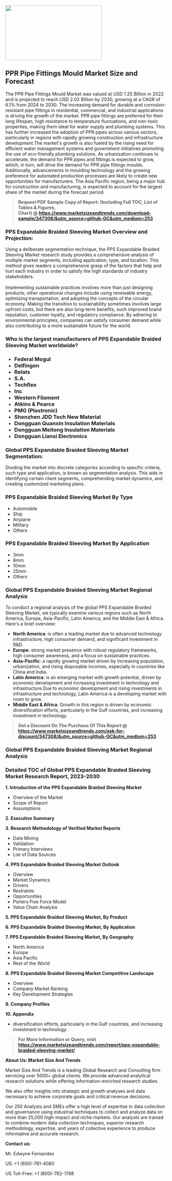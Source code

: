 <p><img class="alignnone size-medium wp-image-20088" src="https://ffe5etoiles.com/wp-content/uploads/2024/12/MST1-300x171.png" alt="" width="300" height="171" /></p><h2>PPR Pipe Fittings Mould Market Size and Forecast</h2><p>The PPR Pipe Fittings Mould Market was valued at USD 1.25 Billion in 2022 and is projected to reach USD 2.02 Billion by 2030, growing at a CAGR of 6.1% from 2024 to 2030. The increasing demand for durable and corrosion-resistant pipe fittings in residential, commercial, and industrial applications is driving the growth of the market. PPR pipe fittings are preferred for their long lifespan, high resistance to temperature fluctuations, and non-toxic properties, making them ideal for water supply and plumbing systems. This has further increased the adoption of PPR pipes across various sectors, particularly in regions with rapidly growing construction and infrastructure development.The market's growth is also fueled by the rising need for efficient water management systems and government initiatives promoting the use of eco-friendly plumbing solutions. As urbanization continues to accelerate, the demand for PPR pipes and fittings is expected to grow, which, in turn, will drive the demand for PPR pipe fittings moulds. Additionally, advancements in moulding technology and the growing preference for automated production processes are likely to create new opportunities for manufacturers. The Asia Pacific region, being a major hub for construction and manufacturing, is expected to account for the largest share of the market during the forecast period.</p></p><blockquote id="" class=""><strong>Request PDF Sample Copy of Report: (Including Full TOC, List of Tables &amp; Figures, Chart)&nbsp;@&nbsp;<strong><a href="https://www.marketsizeandtrends.com/download-sample/347308/&utm_source=github-GC&utm_medium=253" target="_blank">https://www.marketsizeandtrends.com/download-sample/347308/&utm_source=github-GC&utm_medium=253</a></strong></strong></blockquote><h3 id="" class="">PPS Expandable Braided Sleeving Market&nbsp;Overview and Projection:</h3><p id="" class="">Using a deliberate segmentation technique, the PPS Expandable Braided Sleeving Market research study provides a comprehensive analysis of multiple market segments, including application, type, and location. This method gives readers a comprehensive grasp of the factors that help and hurt each industry in order to satisfy the high standards of industry stakeholders. <br /> <br />Implementing sustainable practices involves more than just designing products; other operational changes include using renewable energy, optimizing transportation, and adopting the concepts of the circular economy. Making the transition to sustainability sometimes involves large upfront costs, but there are also long-term benefits, such improved brand reputation, customer loyalty, and regulatory compliance. By adhering to environmental principles, companies can satisfy consumer demand while also contributing to a more sustainable future for the world.</p><h3 id="" class="">Who is the largest manufacturers of&nbsp;PPS Expandable Braided Sleeving Market worldwide?</h3><h3 class=""><p><ul><li>Federal Mogul </li><li> Delfingen </li><li> Relats </li><li> S.A. </li><li> Techflex </li><li> Inc </li><li> Western Filament </li><li> Atkins & Pearce </li><li> PMG (Plastronic) </li><li> Shenzhen JDD Tech New Material </li><li> Dongguan Quanxin Insulation Materials </li><li> Dongguan Meitong Insulation Materials </li><li> Dongguan Liansi Electronics</li></ul></p></h3><h3 id="" class="">Global&nbsp;PPS Expandable Braided Sleeving Market Segmentation:</h3><p id="" class="">Dividing the market into discrete categories according to specific criteria, such type and application, is known as segmentation analysis. This aids in identifying certain client segments, comprehending market dynamics, and creating customized marketing plans.</p><h3 id="" class="">PPS Expandable Braided Sleeving Market&nbsp;By Type</h3><p><p><ul><li>Automobile</li><li> Ship</li><li> Airplane</li><li> Military</li><li> Others</p></li></ul></p></p><h3 id="" class="">PPS Expandable Braided Sleeving Market&nbsp;By Application</h3><p class=""><p><ul><li>3mm</li><li> 8mm</li><li> 10mm</li><li> 25mm</li><li> Others</li></ul></p></p><h3 id="" class="">Global PPS Expandable Braided Sleeving Market Regional Analysis</h3><p id="" class="">To conduct a regional analysis of the global PPS Expandable Braided Sleeving Market, we typically examine various regions such as North America, Europe, Asia-Pacific, Latin America, and the Middle East &amp; Africa. Here's a brief overview:</p><ul><li><strong>North America</strong>: is often a leading market due to advanced technology infrastructure, high consumer demand, and significant investment in R&amp;D.</li><li><strong>Europe</strong>: strong market presence with robust regulatory frameworks, high consumer awareness, and a focus on sustainable practices.</li><li><strong>Asia-Pacific</strong>: a rapidly growing market driven by increasing population, urbanization, and rising disposable incomes, especially in countries like China and India.</li><li><strong>Latin America</strong>: is an emerging market with growth potential, driven by economic development and increasing investment in technology and infrastructure.Due to economic development and rising investments in infrastructure and technology, Latin America is a developing market with room to grow.</li><li><strong>Middle East &amp; Africa</strong>: Growth in this region is driven by economic diversification efforts, particularly in the Gulf countries, and increasing investment in technology.</li></ul><blockquote id="" class=""><strong>Get a Discount On The Purchase Of This Report @ <strong><a href="https://www.marketsizeandtrends.com/ask-for-discount/347308/&utm_source=github-GC&utm_medium=253" target="_blank">https://www.marketsizeandtrends.com/ask-for-discount/347308/&utm_source=github-GC&utm_medium=253</a></strong></strong></blockquote><h3 id="" class="">Global PPS Expandable Braided Sleeving Market Regional Analysis</h3><h3 id="" class="">Detailed TOC of Global PPS Expandable Braided Sleeving Market Research Report, 2023-2030</h3><p id="" class=""><strong>1. Introduction of the PPS Expandable Braided Sleeving Market</strong></p><ul><li>Overview of the Market</li><li>Scope of Report</li><li>Assumptions</li></ul><p id="" class=""><strong>2. Executive Summary</strong></p><p id="" class=""><strong>3. Research Methodology of Verified Market Reports</strong></p><ul><li>Data Mining</li><li>Validation</li><li>Primary Interviews</li><li>List of Data Sources</li></ul><p id="" class=""><strong>4. PPS Expandable Braided Sleeving Market Outlook</strong></p><ul><li>Overview</li><li>Market Dynamics</li><li>Drivers</li><li>Restraints</li><li>Opportunities</li><li>Porters Five Force Model</li><li>Value Chain Analysis</li></ul><p id="" class=""><strong>5. PPS Expandable Braided Sleeving Market, By Product</strong></p><p id="" class=""><strong>6. PPS Expandable Braided Sleeving Market, By Application</strong></p><p id="" class=""><strong>7. PPS Expandable Braided Sleeving Market, By Geography</strong></p><ul><li>North America</li><li>Europe</li><li>Asia Pacific</li><li>Rest of the World</li></ul><p id="" class=""><strong>8. PPS Expandable Braided Sleeving Market Competitive Landscape</strong></p><ul><li>Overview</li><li>Company Market Ranking</li><li>Key Development Strategies</li></ul><p id="" class=""><strong>9. Company Profiles</strong></p><p id="" class=""><strong>10. Appendix</strong></p><ul><li>diversification efforts, particularly in the Gulf countries, and increasing investment in technology.</li></ul><blockquote id="" class=""><strong>For More Information or Query, visit <strong><strong><a href="https://www.marketsizeandtrends.com/report/pps-expandable-braided-sleeving-market/" target="_blank">https://www.marketsizeandtrends.com/report/pps-expandable-braided-sleeving-market/</a></strong></strong></strong></blockquote><p id="" class=""><strong>About Us: Market Size And Trends</strong></p><p id="" class="">Market Size And Trends is a leading Global Research and Consulting firm servicing over 5000+ global clients. We provide advanced analytical research solutions while offering information-enriched research studies.</p><p id="" class="">We also offer insights into strategic and growth analyses and data necessary to achieve corporate goals and critical revenue decisions.</p><p id="" class="">Our 250 Analysts and SMEs offer a high level of expertise in data collection and governance using industrial techniques to collect and analyze data on more than 25,000 high-impact and niche markets. Our analysts are trained to combine modern data collection techniques, superior research methodology, expertise, and years of collective experience to produce informative and accurate research.</p><p id="" class=""><strong>Contact us:</strong></p><p id="" class="">Mr. Edwyne Fernandes</p><p id="" class="">US: +1 (650)-781-4080</p><p id="" class="">US Toll-Free: +1 (800)-782-1768</p>
